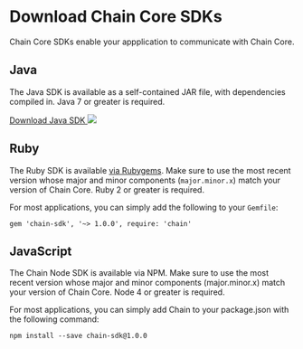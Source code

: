 # Download Chain Core SDKs

Chain Core SDKs enable your appplication to communicate with Chain Core.

## Java

The Java SDK is available as a self-contained JAR file, with dependencies compiled in. Java 7 or greater is required.

<a href="../../java/chain-sdk-latest.jar" class="downloadBtn btn success" target="_blank">
  Download Java SDK
  <img src="/docs/images/download-icon.png" class="btn-icon icon-download">
</a>

## Ruby

The Ruby SDK is available [via Rubygems](https://rubygems.org/gems/chain-sdk). Make sure to use the most recent version whose major and minor components (`major.minor.x`) match your version of Chain Core. Ruby 2 or greater is required.

For most applications, you can simply add the following to your `Gemfile`:

```
gem 'chain-sdk', '~> 1.0.0', require: 'chain'
```

## JavaScript

The Chain Node SDK is available via NPM. Make sure to use the most recent version whose major and minor components (major.minor.x) match your version of Chain Core. Node 4 or greater is required.

For most applications, you can simply add Chain to your package.json with the following command:

```
npm install --save chain-sdk@1.0.0
```
